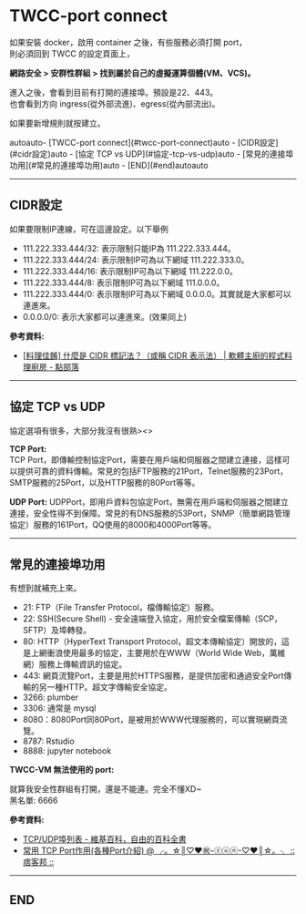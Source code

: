 # TWCC-port connect

如果安裝 docker，啟用 container 之後，有些服務必須打開 port，  
則必須回到 TWCC 的設定頁面上，

**網路安全 > 安群性群組 > 找到屬於自己的虛擬運算個體(VM、VCS)。**

進入之後，會看到目前有打開的連接埠。預設是22、443。  
也會看到方向 ingress(從外部流進)、egress(從內部流出)。

如果要新增規則就按建立。

<!-- TOC -->autoauto- [TWCC-port connect](#twcc-port-connect)auto    - [CIDR設定](#cidr設定)auto    - [協定 TCP vs UDP](#協定-tcp-vs-udp)auto    - [常見的連接埠功用](#常見的連接埠功用)auto    - [END](#end)autoauto<!-- /TOC -->

---

## CIDR設定

如果要限制IP連線，可在這邊設定。以下舉例

- 111.222.333.444/32: 表示限制只能IP為 111.222.333.444。  
- 111.222.333.444/24: 表示限制IP可為以下網域 111.222.333.0。  
- 111.222.333.444/16: 表示限制IP可為以下網域 111.222.0.0。  
- 111.222.333.444/8: 表示限制IP可為以下網域 111.0.0.0。  
- 111.222.333.444/0: 表示限制IP可為以下網域 0.0.0.0。其實就是大家都可以連進來。  
- 0.0.0.0/0: 表示大家都可以連進來。(效果同上)

**參考資料:**

- [[料理佳餚] 什麼是 CIDR 標記法？（或稱 CIDR 表示法） | 軟體主廚的程式料理廚房 - 點部落](https://dotblogs.com.tw/supershowwei/2019/07/15/173015)

---

## 協定 TCP vs UDP

協定選項有很多，大部分我沒有很熟><>

**TCP Port:**  
TCP Port，即傳輸控制協定Port，需要在用戶端和伺服器之間建立連接，這樣可以提供可靠的資料傳輸。常見的包括FTP服務的21Port，Telnet服務的23Port，SMTP服務的25Port，以及HTTP服務的80Port等等。

**UDP Port:**
UDPPort，即用戶資料包協定Port，無需在用戶端和伺服器之間建立連接，安全性得不到保障。常見的有DNS服務的53Port，SNMP（簡單網路管理協定）服務的161Port，QQ使用的8000和4000Port等等。

---

## 常見的連接埠功用

有想到就補充上來。

- 21: FTP（File Transfer Protocol，檔傳輸協定）服務。
- 22: SSH(Secure Shell) - 安全遠端登入協定，用於安全檔案傳輸（SCP，SFTP）及埠轉發。
- 80: HTTP（HyperText Transport Protocol，超文本傳輸協定）開放的，這是上網衝浪使用最多的協定，主要用於在WWW（World Wide Web，萬維網）服務上傳輸資訊的協定。
- 443: 網頁流覽Port，主要是用於HTTPS服務，是提供加密和通過安全Port傳輸的另一種HTTP。超文字傳輸安全協定。
- 3266: plumber
- 3306: 通常是 mysql
- 8080：8080Port同80Port，是被用於WWW代理服務的，可以實現網頁流覽。
- 8787: Rstudio
- 8888: jupyter notebook

**TWCC-VM 無法使用的 port:**

就算我安全性群組有打開，還是不能連。完全不懂XD~  
黑名單: 6666

**參考資料:**  

- [TCP/UDP埠列表 - 維基百科，自由的百科全書](https://zh.wikipedia.org/wiki/TCP/UDP%E7%AB%AF%E5%8F%A3%E5%88%97%E8%A1%A8)
- [常用 TCP Port作用(各種Port介紹) @ ╭。☆║♡♥㊗-ⓨⓤⓝ-♡♥║☆。╮ :: 痞客邦 ::](https://yun1450.pixnet.net/blog/post/47494172)

---

## END

